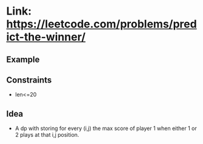 # Link: https://leetcode.com/problems/predict-the-winner/

## Example

## Constraints

- len<=20

## Idea

- A dp with storing for every (i,j) the max score of player 1 when either 1 or 2 plays at that i,j position.
